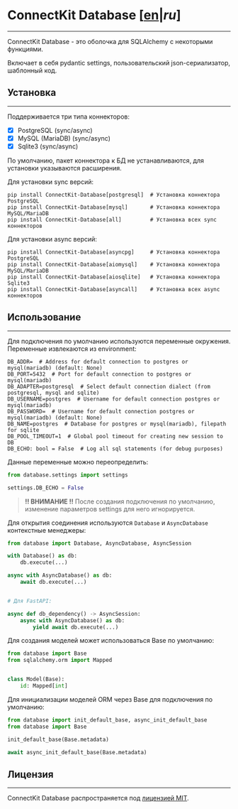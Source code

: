 # ConnectKit Database [[en](./README.md)|*ru*]

___

ConnectKit Database - это оболочка для SQLAlchemy с некоторыми функциями.

Включает в себя pydantic settings, пользовательский json-сериализатор, шаблонный код.

## Установка

___

Поддерживается три типа коннекторов:

-[x] PostgreSQL (sync/async)
-[x] MySQL (MariaDB) (sync/async)
-[x] Sqlite3 (sync/async)

По умолчанию, пакет коннектора к БД не устанавливаются, для установки указываются расширения.

Для установки sync версий:

```shell
pip install ConnectKit-Database[postgresql]  # Установка коннектора PostgreSQL
pip install ConnectKit-Database[mysql]       # Установка коннектора MySQL/MariaDB
pip install ConnectKit-Database[all]         # Установка всех sync коннекторов
```

Для установки async версий:

```shell
pip install ConnectKit-Database[asyncpg]     # Установка коннектора PostgreSQL
pip install ConnectKit-Database[aiomysql]    # Установка коннектора MySQL/MariaDB
pip install ConnectKit-Database[aiosqlite]   # Установка коннектора Sqlite3
pip install ConnectKit-Database[asyncall]    # Установка всех async коннекторов
```

## Использование

___

Для подключения по умолчанию используются переменные окружения.
Переменные извлекаются из environment:

    DB_ADDR=  # Address for default connection to postgres or mysql(mariadb) (default: None)
    DB_PORT=5432  # Port for default connection to postgres or mysql(mariadb)
    DB_ADAPTER=postgresql  # Select default connection dialect (from postgresql, mysql and sqlite)
    DB_USERNAME=postgres  # Username for default connection postgres or mysql(mariadb)
    DB_PASSWORD=  # Username for default connection postgres or mysql(mariadb) (default: None)
    DB_NAME=postgres  # Database for postgres or mysql(mariadb), filepath for sqlite
    DB_POOL_TIMEOUT=1  # Global pool timeout for creating new session to DB
    DB_ECHO: bool = False  # Log all sql statements (for debug purposes)

Данные переменные можно переопределить:

```python
from database.settings import settings

settings.DB_ECHO = False
```

> **!! ВНИМАНИЕ !!**
После создания подключения по умолчанию, изменение параметров settings для него игнорируется.

Для открытия соединения используются `Database` и `AsyncDatabase` контекстные менеджеры:

```python
from database import Database, AsyncDatabase, AsyncSession

with Database() as db:
    db.execute(...)

async with AsyncDatabase() as db:
    await db.execute(...)


# Для FastAPI:

async def db_dependency() -> AsyncSession:
    async with AsyncDatabase() as db:
        yield await db.execute(...)
```

Для создания моделей может использоваться Base по умолчанию:

```python
from database import Base
from sqlalchemy.orm import Mapped


class Model(Base):
    id: Mapped[int]
```

Для инициализации моделей ORM через Base для подключения по умолчанию:

```python
from database import init_default_base, async_init_default_base
from database import Base

init_default_base(Base.metadata)

await async_init_default_base(Base.metadata)
```

## Лицензия

___

ConnectKit Database распространяется под [лицензией MIT](./LICENSE).